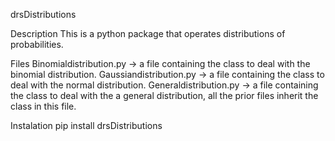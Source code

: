 drsDistributions

Description
This is a python package that operates distributions of probabilities.

Files
Binomialdistribution.py -> a file containing the class to deal with the binomial distribution.
Gaussiandistribution.py -> a file containing the class to deal with the normal distribution.
Generaldistribution.py -> a file containing the class to deal with the a general distribution, all the prior files inherit the class in this file.

Instalation
pip install drsDistributions